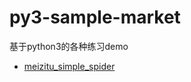 # py3-sample-market
基于python3的各种练习demo

- [meizitu_simple_spider](https://github.com/albert-lii/py3-sample-market/tree/master/meizitu_simple_spider"妹子图爬虫简单版")
